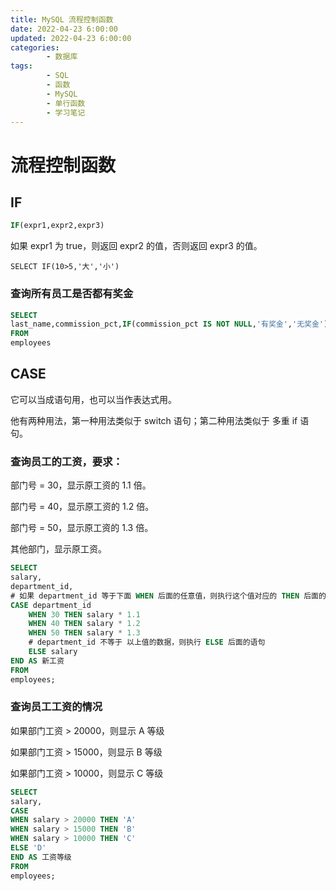```yaml
---
title: MySQL 流程控制函数
date: 2022-04-23 6:00:00
updated: 2022-04-23 6:00:00
categories:
        - 数据库
tags:
        - SQL
        - 函数
        - MySQL
        - 单行函数
        - 学习笔记
---
```


# 流程控制函数

##  IF

```sql
IF(expr1,expr2,expr3)
```

如果 expr1 为 true，则返回 expr2 的值，否则返回 expr3 的值。

```MySQL
SELECT IF(10>5,'大','小')
```

### 查询所有员工是否都有奖金

```sql
SELECT
last_name,commission_pct,IF(commission_pct IS NOT NULL,'有奖金','无奖金') AS 有无奖金
FROM
employees
```

## CASE

它可以当成语句用，也可以当作表达式用。

他有两种用法，第一种用法类似于 switch 语句；第二种用法类似于 多重 if 语句。

### 查询员工的工资，要求：

部门号 = 30，显示原工资的 1.1 倍。

部门号 = 40，显示原工资的 1.2 倍。

部门号 = 50，显示原工资的 1.3 倍。

其他部门，显示原工资。

```sql
SELECT 
salary,
department_id,
# 如果 department_id 等于下面 WHEN 后面的任意值，则执行这个值对应的 THEN 后面的语句。
CASE department_id 
	WHEN 30	THEN salary * 1.1
	WHEN 40 THEN salary * 1.2
	WHEN 50 THEN salary * 1.3
	# department_id 不等于 以上值的数据，则执行 ELSE 后面的语句
	ELSE salary
END AS 新工资
FROM 
employees;
```

### 查询员工工资的情况

如果部门工资 > 20000，则显示 A 等级

如果部门工资 > 15000，则显示 B 等级

如果部门工资 > 10000，则显示 C 等级

```sql
SELECT 
salary,
CASE 
WHEN salary > 20000 THEN 'A'
WHEN salary > 15000 THEN 'B'
WHEN salary > 10000 THEN 'C'
ELSE 'D'
END AS 工资等级
FROM
employees;
```

